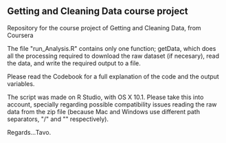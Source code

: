 ## Getting and Cleaning Data course project

Repository for the course project of Getting and Cleaning Data, from Coursera

The file "run_Analysis.R" contains only one function; getData, which does all the processing required to download the raw dataset (if necesary), read the data, and write the required output to a file.

Please read the Codebook for a full explanation of the code and the output variables.

The script was made on R Studio, with OS X 10.1. Please take this into account, specially regarding possible compatibility issues  reading the raw data from the zip file (because Mac and Windows use different path separators, "/" and "\" respectively).

Regards...Tavo.
